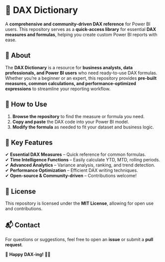# 📝 DAX Dictionary  

A **comprehensive and community-driven DAX reference** for Power BI users. This repository serves as a **quick-access library** for essential **DAX measures and formulas**, helping you create custom Power BI reports with ease.  

## 📌 About  

The **DAX Dictionary** is a resource for **business analysts, data professionals, and Power BI users** who need ready-to-use DAX formulas. Whether you’re a beginner or an expert, this repository provides **pre-built measures, common calculations, and performance-optimized expressions** to streamline your reporting workflow.  

## 📖 How to Use  

1. **Browse the repository** to find the measure or formula you need.  
2. **Copy and paste** the DAX code into your Power BI model.  
3. **Modify the formula** as needed to fit your dataset and business logic.  

## 📌 Key Features  

✔ **Essential DAX Measures** – Quick reference for common formulas.  
✔ **Time Intelligence Functions** – Easily calculate YTD, MTD, rolling periods.  
✔ **Advanced Analytics** – Variance analysis, ranking, and trend detection.  
✔ **Performance Optimization** – Efficient DAX writing techniques.  
✔ **Open-source & Community-driven** – Contributions welcome!  

## 📜 License  

This repository is licensed under the **MIT License**, allowing for open use and contributions.  

## 📬 Contact  

For questions or suggestions, feel free to open an **issue** or submit a **pull request**.  

🔹 **Happy DAX-ing!** 🎯🚀  
